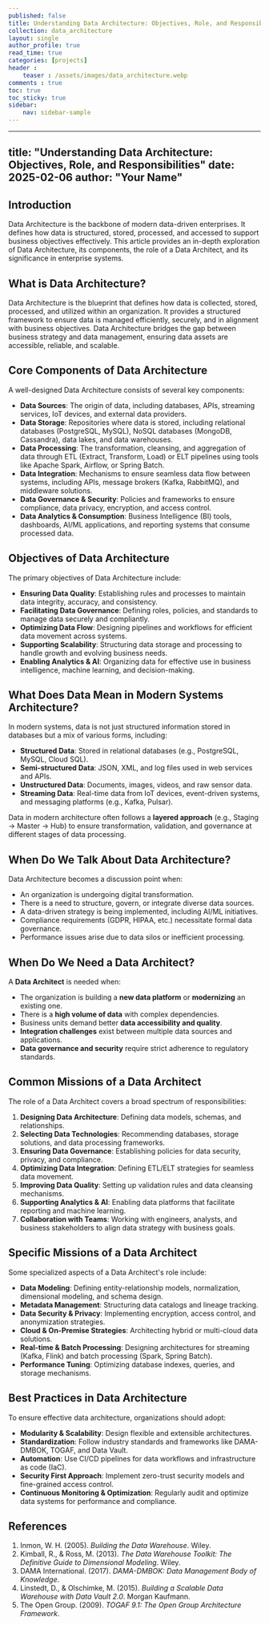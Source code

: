 ```yaml
---
published: false
title: Understanding Data Architecture: Objectives, Role, and Responsibilities
collection: data_architecture
layout: single
author_profile: true
read_time: true
categories: [projects]
header :
    teaser : /assets/images/data_architecture.webp
comments : true
toc: true
toc_sticky: true
sidebar:
    nav: sidebar-sample
---
```



---
title: "Understanding Data Architecture: Objectives, Role, and Responsibilities"
date: 2025-02-06
author: "Your Name"
---

## Introduction
Data Architecture is the backbone of modern data-driven enterprises. It defines how data is structured, stored, processed, and accessed to support business objectives effectively. This article provides an in-depth exploration of Data Architecture, its components, the role of a Data Architect, and its significance in enterprise systems.

## What is Data Architecture?
Data Architecture is the blueprint that defines how data is collected, stored, processed, and utilized within an organization. It provides a structured framework to ensure data is managed efficiently, securely, and in alignment with business objectives. Data Architecture bridges the gap between business strategy and data management, ensuring data assets are accessible, reliable, and scalable.

## Core Components of Data Architecture
A well-designed Data Architecture consists of several key components:

- **Data Sources**: The origin of data, including databases, APIs, streaming services, IoT devices, and external data providers.
- **Data Storage**: Repositories where data is stored, including relational databases (PostgreSQL, MySQL), NoSQL databases (MongoDB, Cassandra), data lakes, and data warehouses.
- **Data Processing**: The transformation, cleansing, and aggregation of data through ETL (Extract, Transform, Load) or ELT pipelines using tools like Apache Spark, Airflow, or Spring Batch.
- **Data Integration**: Mechanisms to ensure seamless data flow between systems, including APIs, message brokers (Kafka, RabbitMQ), and middleware solutions.
- **Data Governance & Security**: Policies and frameworks to ensure compliance, data privacy, encryption, and access control.
- **Data Analytics & Consumption**: Business Intelligence (BI) tools, dashboards, AI/ML applications, and reporting systems that consume processed data.

## Objectives of Data Architecture
The primary objectives of Data Architecture include:

- **Ensuring Data Quality**: Establishing rules and processes to maintain data integrity, accuracy, and consistency.
- **Facilitating Data Governance**: Defining roles, policies, and standards to manage data securely and compliantly.
- **Optimizing Data Flow**: Designing pipelines and workflows for efficient data movement across systems.
- **Supporting Scalability**: Structuring data storage and processing to handle growth and evolving business needs.
- **Enabling Analytics & AI**: Organizing data for effective use in business intelligence, machine learning, and decision-making.

## What Does Data Mean in Modern Systems Architecture?
In modern systems, data is not just structured information stored in databases but a mix of various forms, including:

- **Structured Data**: Stored in relational databases (e.g., PostgreSQL, MySQL, Cloud SQL).
- **Semi-structured Data**: JSON, XML, and log files used in web services and APIs.
- **Unstructured Data**: Documents, images, videos, and raw sensor data.
- **Streaming Data**: Real-time data from IoT devices, event-driven systems, and messaging platforms (e.g., Kafka, Pulsar).

Data in modern architecture often follows a **layered approach** (e.g., Staging → Master → Hub) to ensure transformation, validation, and governance at different stages of data processing.

## When Do We Talk About Data Architecture?
Data Architecture becomes a discussion point when:

- An organization is undergoing digital transformation.
- There is a need to structure, govern, or integrate diverse data sources.
- A data-driven strategy is being implemented, including AI/ML initiatives.
- Compliance requirements (GDPR, HIPAA, etc.) necessitate formal data governance.
- Performance issues arise due to data silos or inefficient processing.

## When Do We Need a Data Architect?
A **Data Architect** is needed when:

- The organization is building a **new data platform** or **modernizing** an existing one.
- There is a **high volume of data** with complex dependencies.
- Business units demand better **data accessibility and quality**.
- **Integration challenges** exist between multiple data sources and applications.
- **Data governance and security** require strict adherence to regulatory standards.

## Common Missions of a Data Architect
The role of a Data Architect covers a broad spectrum of responsibilities:

1. **Designing Data Architecture**: Defining data models, schemas, and relationships.
2. **Selecting Data Technologies**: Recommending databases, storage solutions, and data processing frameworks.
3. **Ensuring Data Governance**: Establishing policies for data security, privacy, and compliance.
4. **Optimizing Data Integration**: Defining ETL/ELT strategies for seamless data movement.
5. **Improving Data Quality**: Setting up validation rules and data cleansing mechanisms.
6. **Supporting Analytics & AI**: Enabling data platforms that facilitate reporting and machine learning.
7. **Collaboration with Teams**: Working with engineers, analysts, and business stakeholders to align data strategy with business goals.

## Specific Missions of a Data Architect
Some specialized aspects of a Data Architect's role include:

- **Data Modeling**: Defining entity-relationship models, normalization, dimensional modeling, and schema design.
- **Metadata Management**: Structuring data catalogs and lineage tracking.
- **Data Security & Privacy**: Implementing encryption, access control, and anonymization strategies.
- **Cloud & On-Premise Strategies**: Architecting hybrid or multi-cloud data solutions.
- **Real-time & Batch Processing**: Designing architectures for streaming (Kafka, Flink) and batch processing (Spark, Spring Batch).
- **Performance Tuning**: Optimizing database indexes, queries, and storage mechanisms.

## Best Practices in Data Architecture
To ensure effective data architecture, organizations should adopt:

- **Modularity & Scalability**: Design flexible and extensible architectures.
- **Standardization**: Follow industry standards and frameworks like DAMA-DMBOK, TOGAF, and Data Vault.
- **Automation**: Use CI/CD pipelines for data workflows and infrastructure as code (IaC).
- **Security First Approach**: Implement zero-trust security models and fine-grained access control.
- **Continuous Monitoring & Optimization**: Regularly audit and optimize data systems for performance and compliance.

## References

1. Inmon, W. H. (2005). *Building the Data Warehouse*. Wiley.
2. Kimball, R., & Ross, M. (2013). *The Data Warehouse Toolkit: The Definitive Guide to Dimensional Modeling*. Wiley.
3. DAMA International. (2017). *DAMA-DMBOK: Data Management Body of Knowledge*.
4. Linstedt, D., & Olschimke, M. (2015). *Building a Scalable Data Warehouse with Data Vault 2.0*. Morgan Kaufmann.
5. The Open Group. (2009). *TOGAF 9.1: The Open Group Architecture Framework*.




